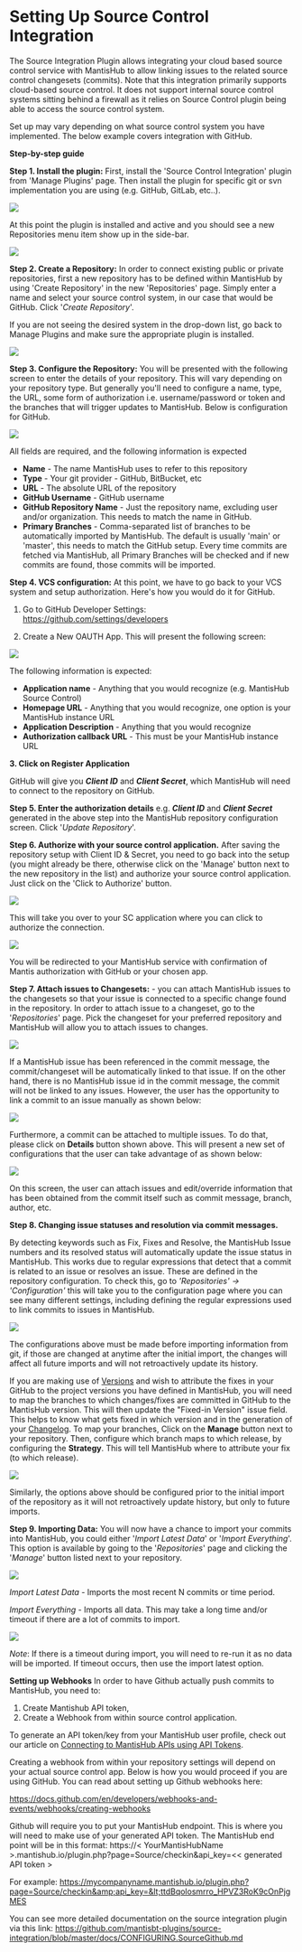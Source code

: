 # Setting Up Source Control Integration

The Source Integration Plugin allows integrating your cloud based source control service with  MantisHub to allow linking issues to the related source control changesets (commits). Note that this integration primarily supports cloud-based source control. It does not support internal source control systems sitting behind a firewall as it relies on Source Control plugin being able to access the source control system.

Set up may vary depending on what source control system you have implemented. The below example covers integration with GitHub.

**Step-by-step guide**

**Step 1. Install the plugin:** First, install the 'Source Control Integration' plugin from 'Manage Plugins' page. Then install the plugin for specific git or svn implementation you are using (e.g. GitHub, GitLab, etc..). 

![](./images/source_control_1.png)

At this point the plugin is installed and active and you should see a new Repositories menu item show up in the side-bar.

![](./images/source_control_2.png)

**Step 2. Create a Repository:** In order to connect existing public or private repositories, first a new repository has to be defined within MantisHub by using 'Create Repository' in the new 'Repositories' page. Simply enter a name and select your source control system, in our case that would be GitHub. Click '*Create Repository*'. 

If you are not seeing the desired system in the drop-down list, go back to Manage Plugins and make sure the appropriate plugin is installed. 

![](./images/source_control_3.png)

**Step 3. Configure the Repository:** You will be presented with the following screen to enter the details of your repository. This will vary depending on your repository type. But generally you'll need to configure a name, type, the URL, some form of authorization i.e. username/password or token and the branches that will trigger updates to MantisHub. Below is configuration for GitHub. 

![](./images/source_control_4.png)

All fields are required, and the following information is expected

- **Name** - The name MantisHub uses to refer to this repository
- **Type** - Your git provider - GitHub, BitBucket, etc
- **URL** - The absolute URL of the repository
- **GitHub Username** - GitHub username
- **GitHub Repository Name** - Just the repository name, excluding user and/or organization. This needs to match the name in GitHub.
- **Primary Branches** - Comma-separated list of branches to be automatically imported by MantisHub. The default is usually 'main' or 'master', this needs to match the GitHub setup. Every time commits are fetched via MantisHub, all Primary Branches will be checked and if new commits are found, those commits will be imported.

**Step 4. VCS configuration:** At this point, we have to go back to your VCS system and setup authorization. Here's how you would do it for GitHub.

1. Go to GitHub Developer Settings: https://github.com/settings/developers

2. Create a New OAUTH App. This will present the following screen:

![](./images/source_control_5.png)

The following information is expected:

- **Application name** - Anything that you would recognize (e.g. MantisHub Source Control)
- **Homepage URL** - Anything that you would recognize, one option is your MantisHub instance URL
- **Application Description** - Anything that you would recognize
- **Authorization callback URL** - This must be your MantisHub instance URL

**3. Click on Register Application**

GitHub will give you ***Client ID*** and ***Client Secret***, which MantisHub will need to connect to the repository on GitHub.

 

**Step 5. Enter the authorization details** e.g. ***Client ID*** and ***Client Secret*** generated in the above step into the MantisHub repository configuration screen. Click '*Update Repository*'.

 

**Step 6. Authorize with your source control application.** After saving the repository setup with Client ID & Secret, you need to go back into the setup (you might already be there, otherwise click on the 'Manage' button next to the new repository in the list) and authorize your source control application. Just click on the 'Click to Authorize' button.

![](./images/source_control_6.png)

This will take you over to your SC application where you can click to authorize the connection.

![](./images/source_control_7.png)

You will be redirected to your MantisHub service with confirmation of Mantis authorization with GitHub or your chosen app. 

 

**Step 7. Attach issues to Changesets:** - you can attach MantisHub issues to the changesets so that your issue is connected to a specific change found in the repository. In order to attach issue to a changeset, go to the '*Repositories*' page. Pick the changeset for your preferred repository and MantisHub will allow you to attach issues to changes.

![](./images/source_control_8.png)

If a MantisHub issue has been referenced in the commit message, the commit/changeset will be automatically linked to that issue. If on the other hand, there is no MantisHub issue id in the commit message, the commit will not be linked to any issues. However, the user has the opportunity to link a commit to an issue manually as shown below:

![](./images/source_control_9.png)

Furthermore, a commit can be attached to multiple issues. To do that, please click on **Details** button shown above. This will present a new set of configurations that the user can take advantage of as shown below: 

![](./images/source_control_10.png)

On this screen, the user can attach issues and edit/override information that has been obtained from the commit itself such as commit message, branch, author, etc.

**Step 8. Changing issue statuses and resolution via commit messages.**

By detecting keywords such as Fix, Fixes and Resolve, the MantisHub Issue numbers and its resolved status will automatically update the issue status in MantisHub. This works due to regular expressions that detect that a commit is related to an issue or resolves an issue.  These are defined in the repository configuration. To check this, go to *'Repositories' -> 'Configuration'* this will take you to the configuration page where you can see many different settings, including defining the regular expressions used to link commits to issues in MantisHub. 

![](./images/source_control_11.png)

The configurations above must be made before importing information from git, if those are changed at anytime after the initial import, the changes will affect all future imports and will not retroactively update its history.

If you are making use of [Versions](/project_management/versions_mh) and wish to attribute the fixes in your GitHub to the project versions you have defined in MantisHub, you will need to map the branches to which changes/fixes are committed in GitHub to the MantisHub version. This will then update the "Fixed-in Version" issue field. This helps to know what gets fixed in which version and in the generation of your [Changelog](/project_management/project_changelog). To map your branches, Click on the **Manage** button next to your repository. Then, configure which branch maps to which release, by configuring the **Strategy**. This will tell MantisHub where to attribute your fix (to which release). 

![](./images/source_control_12.png)

Similarly, the options above should be configured prior to the initial import of the repository as it will not retroactively update history, but only to future imports.

**Step 9. Importing Data:** You will now have a chance to import your commits into MantisHub, you could either '*Import Latest Data*' or '*Import Everything*'. This option is available by going to the '*Repositories*' page and clicking the '*Manage*' button listed next to your repository. 

![](./images/source_control_13.png)

*Import Latest Data* - Imports the most recent N commits or time period.

*Import Everything* - Imports all data. This may take a long time and/or timeout if there are a lot of commits to import.

![](./images/source_control_14.png)

*Note*: If there is a timeout during import, you will need to re-run it as no data will be imported.  If timeout occurs, then use the import latest option.

**Setting up Webhooks**
In order to have Github actually push commits to MantisHub, you need to:

1. Create Mantishub API token,
2. Create a Webhook from within source control application. 

To generate an API token/key from your MantisHub user profile, check out our article on [Connecting to MantisHub APIs using API Tokens](/api/connecting_mh_api_tokens). 

Creating a webhook from within your repository settings will depend on your actual source control app. Below is how you would proceed if you are using GitHub.  You can read about setting up Github webhooks here:

https://docs.github.com/en/developers/webhooks-and-events/webhooks/creating-webhooks

Github will require you to put your MantisHub endpoint. This is where you will need to make use of your generated API token. The MantisHub end point will be in this format: https://< YourMantisHubName >.mantishub.io/plugin.php?page=Source/checkin&amp;api_key=&lt;< generated API token > 

For example:  https://mycompanyname.mantishub.io/plugin.php?page=Source/checkin&amp;api_key=&lt;ttdBqolosmrro_HPVZ3RoK9cOnPjgMES

 

You can see more detailed documentation on the source integration plugin via this link:
https://github.com/mantisbt-plugins/source-integration/blob/master/docs/CONFIGURING.SourceGithub.md

